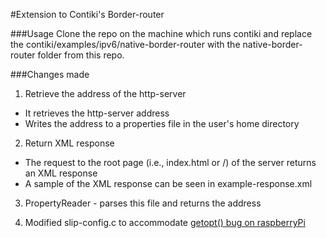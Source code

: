     
#Extension to Contiki's Border-router 

###Usage
   Clone the repo on the machine which runs contiki and replace the contiki/examples/ipv6/native-border-router with the native-border-router folder from this repo.
   
###Changes made    
1. Retrieve the address of the http-server
 * It retrieves the http-server address 
 * Writes the address to a properties file in the user's home directory 
    
2. Return XML response
 * The request to the root page (i.e., index.html or /) of the server returns an XML response
 * A sample of the XML response can be seen in example-response.xml

3. PropertyReader - parses this file and returns the address

4. Modified slip-config.c to accommodate [getopt() bug on raspberryPi](https://www.raspberrypi.org/forums/viewtopic.php?f=33&t=33876)
